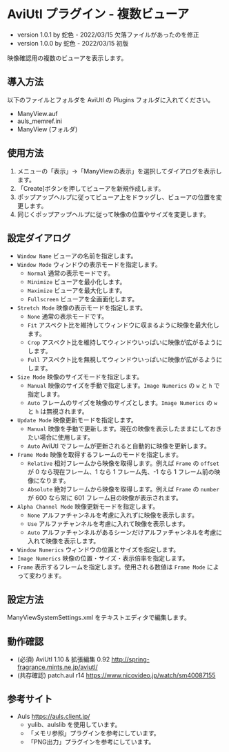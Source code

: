 ﻿# AviUtl プラグイン - 複数ビューア

* version 1.0.1 by 蛇色 - 2022/03/15 欠落ファイルがあったのを修正
* version 1.0.0 by 蛇色 - 2022/03/15 初版

映像確認用の複数のビューアを表示します。

## 導入方法

以下のファイルとフォルダを AviUtl の Plugins フォルダに入れてください。
* ManyView.auf
* auls_memref.ini
* ManyView (フォルダ)

## 使用方法

1. メニューの「表示」→「ManyViewの表示」を選択してダイアログを表示します。
2. 「Create]ボタンを押してビューアを新規作成します。
3. ポップアップヘルプに従ってビューア上をドラッグし、ビューアの位置を変更します。
4. 同じくポップアップヘルプに従って映像の位置やサイズを変更します。

## 設定ダイアログ

* ```Window Name``` ビューアの名前を指定します。
* ```Window Mode``` ウィンドウの表示モードを指定します。
	* ```Normal``` 通常の表示モードです。
	* ```Minimize``` ビューアを最小化します。
	* ```Maximize``` ビューアを最大化します。
	* ```Fullscreen``` ビューアを全画面化します。
* ```Stretch Mode``` 映像の表示モードを指定します。
	* ```None``` 通常の表示モードです。
	* ```Fit``` アスペクト比を維持してウィンドウに収まるように映像を最大化します。
	* ```Crop``` アスペクト比を維持してウィンドウいっぱいに映像が広がるようにします。
	* ```Full``` アスペクト比を無視してウィンドウいっぱいに映像が広がるようにします。
* ```Size Mode``` 映像のサイズモードを指定します。
	* ```Manual``` 映像のサイズを手動で指定します。```Image Numerics``` の ```w``` と ```h``` で指定します。
	* ```Auto``` フレームのサイズを映像のサイズとします。```Image Numerics``` の ```w``` と ```h``` は無視されます。
* ```Update Mode``` 映像更新モードを指定します。
	* ```Manual``` 映像を手動で更新します。現在の映像を表示したままにしておきたい場合に使用します。
	* ```Auto``` AviUtl でフレームが更新されると自動的に映像を更新します。
* ```Frame Mode``` 映像を取得するフレームのモードを指定します。
	* ```Relative``` 相対フレームから映像を取得します。例えば ```Frame``` の ```offset``` が 0 なら現在フレーム、1 なら 1 フレーム先、-1 なら 1 フレーム前の映像になります。
	* ```Absolute``` 絶対フレームから映像を取得します。例えば ```Frame``` の ```number``` が 600 なら常に 601 フレーム目の映像が表示されます。
* ```Alpha Channel Mode``` 映像更新モードを指定します。
	* ```None``` アルファチャンネルを考慮に入れずに映像を表示します。
	* ```Use``` アルファチャンネルを考慮に入れて映像を表示します。
	* ```Auto``` アルファチャンネルがあるシーンだけアルファチャンネルを考慮に入れて映像を表示します。
* ```Window Numerics``` ウィンドウの位置とサイズを指定します。
* ```Image Numerics``` 映像の位置・サイズ・表示倍率を指定します。
* ```Frame``` 表示するフレームを指定します。使用される数値は ```Frame Mode``` によって変わります。

## 設定方法

ManyViewSystemSettings.xml をテキストエディタで編集します。

## 動作確認

* (必須) AviUtl 1.10 & 拡張編集 0.92 http://spring-fragrance.mints.ne.jp/aviutl/
* (共存確認) patch.aul r14 https://www.nicovideo.jp/watch/sm40087155

## 参考サイト

* Auls https://auls.client.jp/
	* yulib、aulslib を使用しています。
	* 「メモリ参照」プラグインを参考にしています。
	* 「PNG出力」プラグインを参考にしています。
